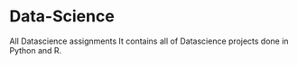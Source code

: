 # Data-Science
All Datascience assignments
It contains all of Datascience projects done in Python and R.
